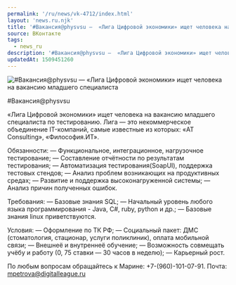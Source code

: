 ```yaml
---
permalink: '/ru/news/vk-4712/index.html'
layout: 'news.ru.njk'
title: '#Вакансия@physvsu —  «Лига Цифровой экономики» ищет человека на вакансию младшего специалиста п'
source: ВКонтакте
tags:
  - news_ru
description: '#Вакансия@physvsu —  «Лига Цифровой экономики» ищет человека на вакансию младшего специалиста'
updatedAt: 1509451260
---
```

![#Вакансия@physvsu —  «Лига Цифровой экономики» ищет человека на вакансию младшего специалиста](https://sun9-23.userapi.com/impf/c639422/v639422302/5e0fe/yImZ-elZKAg.jpg?size=612x316&quality=96&proxy=1&sign=b4d7e97e2bc88855ebbefd1ee6283dbb&c_uniq_tag=x9hGit08Mt_g6Z3ch7VIxG6qK7EmewpMQ188IkmLMVM&type=album)

#Вакансия@physvsu

«Лига Цифровой экономики» ищет человека на вакансию младшего специалиста по тестированию. Лига — это некоммерческое объединение IT-компаний, самые известные из которых: «AT Consulting», «Философия.ИТ».

Обязанности:
— Функциональное, интеграционное, нагрузочное тестирование;
— Составление отчётности по результатам тестирования;
— Автоматизация тестирования(SoapUI), поддержка тестовых стендов;
— Анализ проблем возникающих на продуктивных средах;
— Развитие и поддержка высоконагруженной системы;
— Анализ причин полученных ошибок.

Требования:
— Базовые знания SQL;
— Начальный уровень любого языка программирования - Java, С#, ruby, python и др.;
— Базовые знания linux приветствуются.

Условия:
— Оформление по ТК РФ;
— Социальный пакет: ДМС (стоматология, стационар, услуги поликлиник), оплата мобильной связи;
— Внешнеё и внутреннеё обучение;
— Возможность совмещать учёбу и работу (0, 75 ставки — 30 часов в неделю);
— Карьерный рост.

По любым вопросам обращайтесь к Марине: +7-(960)-101-07-91.
Почта: mpetrova@digitalleague.ru

